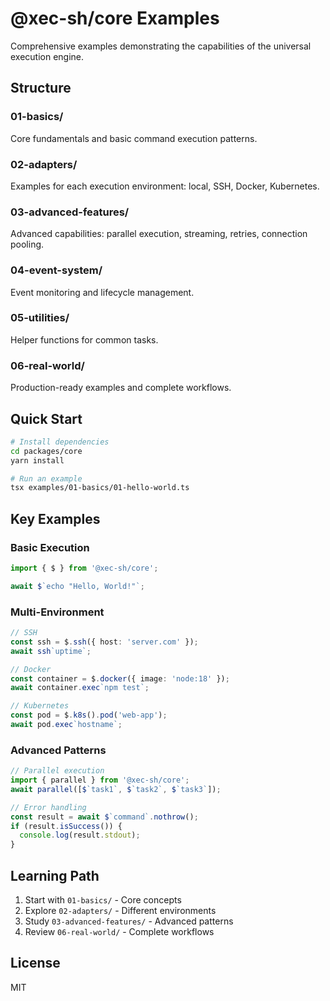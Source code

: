 # @xec-sh/core Examples

Comprehensive examples demonstrating the capabilities of the universal execution engine.

## Structure

### 01-basics/
Core fundamentals and basic command execution patterns.

### 02-adapters/
Examples for each execution environment: local, SSH, Docker, Kubernetes.

### 03-advanced-features/
Advanced capabilities: parallel execution, streaming, retries, connection pooling.

### 04-event-system/
Event monitoring and lifecycle management.

### 05-utilities/
Helper functions for common tasks.

### 06-real-world/
Production-ready examples and complete workflows.

## Quick Start

```bash
# Install dependencies
cd packages/core
yarn install

# Run an example
tsx examples/01-basics/01-hello-world.ts
```

## Key Examples

### Basic Execution
```typescript
import { $ } from '@xec-sh/core';

await $`echo "Hello, World!"`;
```

### Multi-Environment
```typescript
// SSH
const ssh = $.ssh({ host: 'server.com' });
await ssh`uptime`;

// Docker
const container = $.docker({ image: 'node:18' });
await container.exec`npm test`;

// Kubernetes
const pod = $.k8s().pod('web-app');
await pod.exec`hostname`;
```

### Advanced Patterns
```typescript
// Parallel execution
import { parallel } from '@xec-sh/core';
await parallel([$`task1`, $`task2`, $`task3`]);

// Error handling
const result = await $`command`.nothrow();
if (result.isSuccess()) {
  console.log(result.stdout);
}
```

## Learning Path

1. Start with `01-basics/` - Core concepts
2. Explore `02-adapters/` - Different environments
3. Study `03-advanced-features/` - Advanced patterns
4. Review `06-real-world/` - Complete workflows

## License

MIT